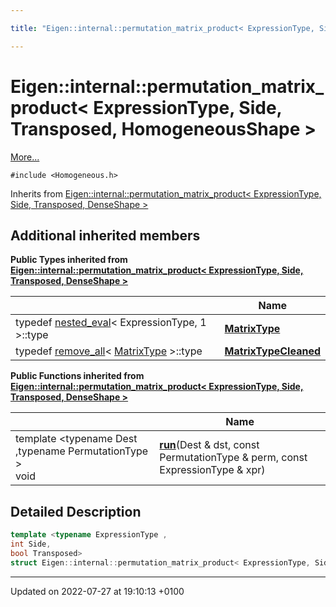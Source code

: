 ```yaml
---

title: "Eigen::internal::permutation_matrix_product< ExpressionType, Side, Transposed, HomogeneousShape >"

---
```


# Eigen::internal::permutation_matrix_product< ExpressionType, Side, Transposed, HomogeneousShape >



 [More...](#detailed-description)


`#include <Homogeneous.h>`

Inherits from [Eigen::internal::permutation_matrix_product< ExpressionType, Side, Transposed, DenseShape >](http://example.org/classes/structeigen_1_1internal_1_1permutation__matrix__product_3_01expressiontype_00_01side_00_01transposed_00_01denseshape_01_4/)

## Additional inherited members

**Public Types inherited from [Eigen::internal::permutation_matrix_product< ExpressionType, Side, Transposed, DenseShape >](http://example.org/classes/structeigen_1_1internal_1_1permutation__matrix__product_3_01expressiontype_00_01side_00_01transposed_00_01denseshape_01_4/)**

|                | Name           |
| -------------- | -------------- |
| typedef <a href="http://example.org/classes/structeigen_1_1internal_1_1nested__eval/">nested_eval</a>< ExpressionType, 1 >::type | **[MatrixType](http://example.org/classes/structeigen_1_1internal_1_1permutation__matrix__product_3_01expressiontype_00_01side_00_01transposed_00_01denseshape_01_4/#typedef-matrixtype)**  |
| typedef <a href="http://example.org/classes/structeigen_1_1internal_1_1remove__all/">remove_all</a>< <a href="http://example.org/classes/structeigen_1_1internal_1_1permutation__matrix__product_3_01expressiontype_00_01side_00_01transposed_00_01denseshape_01_4/#typedef-matrixtype">MatrixType</a> >::type | **[MatrixTypeCleaned](http://example.org/classes/structeigen_1_1internal_1_1permutation__matrix__product_3_01expressiontype_00_01side_00_01transposed_00_01denseshape_01_4/#typedef-matrixtypecleaned)**  |

**Public Functions inherited from [Eigen::internal::permutation_matrix_product< ExpressionType, Side, Transposed, DenseShape >](http://example.org/classes/structeigen_1_1internal_1_1permutation__matrix__product_3_01expressiontype_00_01side_00_01transposed_00_01denseshape_01_4/)**

|                | Name           |
| -------------- | -------------- |
| template <typename Dest ,typename PermutationType \> <br>void | **[run](http://example.org/classes/structeigen_1_1internal_1_1permutation__matrix__product_3_01expressiontype_00_01side_00_01transposed_00_01denseshape_01_4/#function-run)**(Dest & dst, const PermutationType & perm, const ExpressionType & xpr) |


## Detailed Description

```cpp
template <typename ExpressionType ,
int Side,
bool Transposed>
struct Eigen::internal::permutation_matrix_product< ExpressionType, Side, Transposed, HomogeneousShape >;
```

-------------------------------

Updated on 2022-07-27 at 19:10:13 +0100